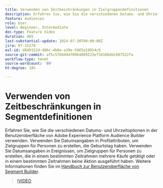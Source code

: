 ```yaml
---
title: Verwenden von Zeitbeschränkungen in Zielgruppendefinitionen
description: Erfahren Sie, wie Sie die verschiedenen Datums- und Uhrzeitoptionen in der Audience Builder-Benutzeroberfläche von Adobe Experience Platform verwenden.
feature: Audiences
role: User
level: Beginner, Intermediate
doc-type: Feature Video
duration: 405
last-substantial-update: 2024-07-30T00:00:00Z
jira: KT-15278
exl-id: d849152d-d86c-4b8e-a39e-5965a19914c9
source-git-commit: af5c576bd4470964809223ef3d108ddc607522fa
workflow-type: tm+mt
source-wordcount: '99'
ht-degree: 18%

---
```


# Verwenden von Zeitbeschränkungen in Segmentdefinitionen

Erfahren Sie, wie Sie die verschiedenen Datums- und Uhrzeitoptionen in der Benutzeroberfläche von Adobe Experience Platform Audience Builder verwenden. Verwenden Sie Datumsangaben in Profilattributen, um Zielgruppen für Personen zu erstellen, die Geburtstag haben. Verwenden Sie Datumsangaben in Ereignissen, um Zielgruppen für Personen zu erstellen, die in einem bestimmten Zeitrahmen mehrere Käufe getätigt oder in einem bestimmten Zeitrahmen keine Aktion ausgeführt haben. Weitere Informationen finden Sie im [Handbuch zur Benutzeroberfläche von Segment Builder](https://experienceleague.adobe.com/en/docs/experience-platform/segmentation/ui/segment-builder).

>[!VIDEO](https://video.tv.adobe.com/v/3432259/?learn=on)
